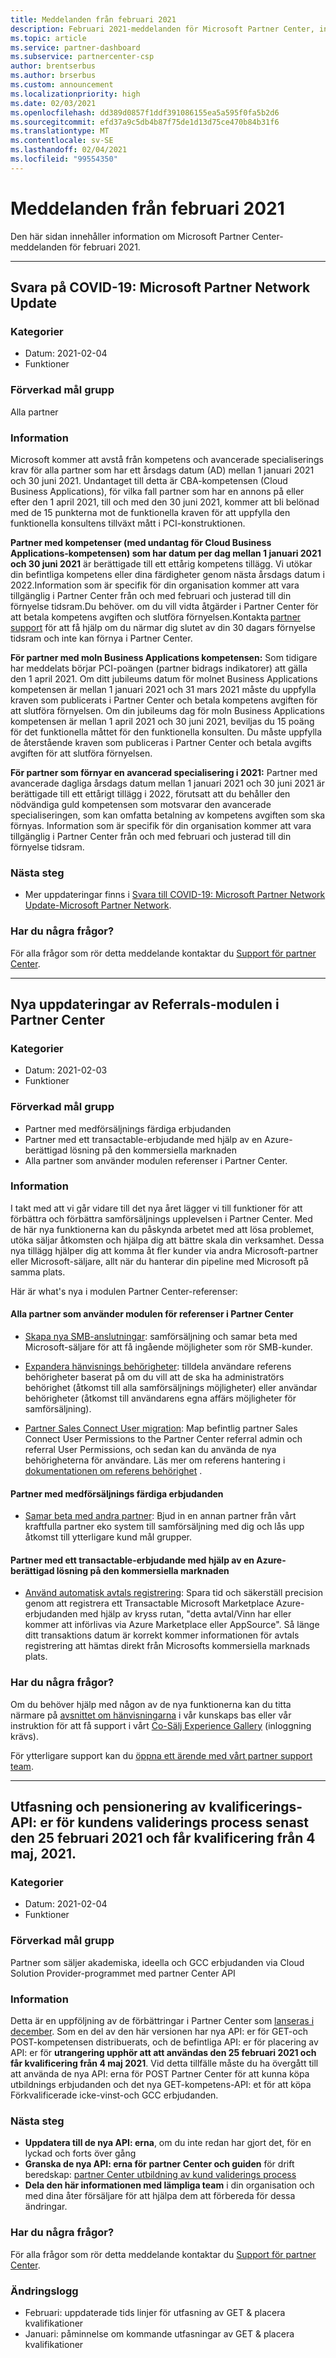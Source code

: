 ```yaml
---
title: Meddelanden från februari 2021
description: Februari 2021-meddelanden för Microsoft Partner Center, inklusive nya funktioner, kampanjer, erbjudanden, marknader eller ändringar av befintliga erbjudanden.
ms.topic: article
ms.service: partner-dashboard
ms.subservice: partnercenter-csp
author: brentserbus
ms.author: brserbus
ms.custom: announcement
ms.localizationpriority: high
ms.date: 02/03/2021
ms.openlocfilehash: dd389d0857f1ddf391086155ea5a595f0fa5b2d6
ms.sourcegitcommit: efd37a9c5db4b87f75de1d13d75ce470b84b31f6
ms.translationtype: MT
ms.contentlocale: sv-SE
ms.lasthandoff: 02/04/2021
ms.locfileid: "99554350"
---
```

# <a name="february-2021-announcements"></a>Meddelanden från februari 2021

Den här sidan innehåller information om Microsoft Partner Center-meddelanden för februari 2021.

_______________
## <a name="responding-to-covid-19-microsoft-partner-network-update"></a><a name="3"></a> Svara på COVID-19: Microsoft Partner Network Update

### <a name="categories"></a>Kategorier

- Datum: 2021-02-04
- Funktioner

### <a name="impacted-audience"></a>Förverkad mål grupp

Alla partner

### <a name="details"></a>Information

Microsoft kommer att avstå från kompetens och avancerade specialiserings krav för alla partner som har ett årsdags datum (AD) mellan 1 januari 2021 och 30 juni 2021. Undantaget till detta är CBA-kompetensen (Cloud Business Applications), för vilka fall partner som har en annons på eller efter den 1 april 2021, till och med den 30 juni 2021, kommer att bli belönad med de 15 punkterna mot de funktionella kraven för att uppfylla den funktionella konsultens tillväxt mått i PCI-konstruktionen.  

**Partner med kompetenser (med undantag för Cloud Business Applications-kompetensen) som har datum per dag mellan 1 januari 2021 och 30 juni 2021** är berättigade till ett ettårig kompetens tillägg. Vi utökar din befintliga kompetens eller dina färdigheter genom nästa årsdags datum i 2022.Information som är specifik för din organisation kommer att vara tillgänglig i Partner Center från och med februari och justerad till din förnyelse tidsram.Du behöver. om du vill vidta åtgärder i Partner Center för att betala kompetens avgiften och slutföra förnyelsen.Kontakta [partner support](https://partner.microsoft.com/support) för att få hjälp om du närmar dig slutet av din 30 dagars förnyelse tidsram och inte kan förnya i Partner Center.  

**För partner med moln Business Applications kompetensen:** Som tidigare har meddelats börjar PCI-poängen (partner bidrags indikatorer) att gälla den 1 april 2021. Om ditt jubileums datum för molnet Business Applications kompetensen är mellan 1 januari 2021 och 31 mars 2021 måste du uppfylla kraven som publicerats i Partner Center och betala kompetens avgiften för att slutföra förnyelsen. Om din jubileums dag för moln Business Applications kompetensen är mellan 1 april 2021 och 30 juni 2021, beviljas du 15 poäng för det funktionella måttet för den funktionella konsulten. Du måste uppfylla de återstående kraven som publiceras i Partner Center och betala avgifts avgiften för att slutföra förnyelsen.  

**För partner som förnyar en avancerad specialisering i 2021:** Partner med avancerade dagliga årsdags datum mellan 1 januari 2021 och 30 juni 2021 är berättigade till ett ettårigt tillägg i 2022, förutsatt att du behåller den nödvändiga guld kompetensen som motsvarar den avancerade specialiseringen, som kan omfatta betalning av kompetens avgiften som ska förnyas. Information som är specifik för din organisation kommer att vara tillgänglig i Partner Center från och med februari och justerad till din förnyelse tidsram.  

### <a name="next-steps"></a>Nästa steg

- Mer uppdateringar finns i [Svara till COVID-19: Microsoft Partner Network Update-Microsoft Partner Network](https://blogs.partner.microsoft.com/mpn/responding-to-covid-19-microsoft-partner-network/).

### <a name="questions"></a>Har du några frågor?

För alla frågor som rör detta meddelande kontaktar du [Support för partner Center](https://partner.microsoft.com/dashboard/support/referrals/servicerequests?category=referrals).

________________
## <a name="new-updates-to-the-referrals-module-in-partner-center"></a><a name="2"></a> Nya uppdateringar av Referrals-modulen i Partner Center

### <a name="categories"></a>Kategorier

- Datum: 2021-02-03
- Funktioner
 
### <a name="impacted-audience"></a>Förverkad mål grupp

- Partner med medförsäljnings färdiga erbjudanden
- Partner med ett transactable-erbjudande med hjälp av en Azure-berättigad lösning på den kommersiella marknaden
- Alla partner som använder modulen referenser i Partner Center.

### <a name="details"></a>Information

I takt med att vi går vidare till det nya året lägger vi till funktioner för att förbättra och förbättra samförsäljnings upplevelsen i Partner Center. Med de här nya funktionerna kan du påskynda arbetet med att lösa problemet, utöka säljar åtkomsten och hjälpa dig att bättre skala din verksamhet. Dessa nya tillägg hjälper dig att komma åt fler kunder via andra Microsoft-partner eller Microsoft-säljare, allt när du hanterar din pipeline med Microsoft på samma plats.  

Här är what's nya i modulen Partner Center-referenser:

#### <a name="all-partners-using-the-referrals-module-in-partner-center"></a>Alla partner som använder modulen för referenser i Partner Center  

- [Skapa nya SMB-anslutningar](https://docs.microsoft.com/partner-center/connect-with-your-customers): samförsäljning och samar beta med Microsoft-säljare för att få ingående möjligheter som rör SMB-kunder.

- [Expandera hänvisnings behörigheter](https://docs.microsoft.com/partner-center/permissions-overview#manage-referrals): tilldela användare referens behörigheter baserat på om du vill att de ska ha administratörs behörighet (åtkomst till alla samförsäljnings möjligheter) eller användar behörigheter (åtkomst till användarens egna affärs möjligheter för samförsäljning).

- [Partner Sales Connect User migration](https://docs.microsoft.com/partner-center/psc-to-pc#user-migration): Map befintlig partner Sales Connect User Permissions to the Partner Center referral admin och referral User Permissions, och sedan kan du använda de nya behörigheterna för användare. Läs mer om referens hantering i [dokumentationen om referens behörighet](https://docs.microsoft.com/partner-center/permissions-overview#manage-referrals) .  

#### <a name="partners-with-co-sell-ready-offers"></a>Partner med medförsäljnings färdiga erbjudanden

- [Samar beta med andra partner](https://docs.microsoft.com/partner-center/manage-co-sell-opportunities): Bjud in en annan partner från vårt kraftfulla partner eko system till samförsäljning med dig och lås upp åtkomst till ytterligare kund mål grupper.  

#### <a name="partners-with-a-transactable-offer-using-an-azure-incentive-eligible-solution-in-the-commercial-marketplace"></a>Partner med ett transactable-erbjudande med hjälp av en Azure-berättigad lösning på den kommersiella marknaden

- [Använd automatisk avtals registrering](https://docs.microsoft.com/partner-center/register-deals): Spara tid och säkerställ precision genom att registrera ett Transactable Microsoft Marketplace Azure-erbjudanden med hjälp av kryss rutan, "detta avtal/Vinn har eller kommer att införlivas via Azure Marketplace eller AppSource". Så länge ditt transaktions datum är korrekt kommer informationen för avtals registrering att hämtas direkt från Microsofts kommersiella marknads plats.

### <a name="questions"></a>Har du några frågor?

Om du behöver hjälp med någon av de nya funktionerna kan du titta närmare på [avsnittet om hänvisningarna](https://docs.microsoft.com/partner-center/referrals) i vår kunskaps bas eller vår instruktion för att få support i vårt [Co-Sälj Experience Gallery](https://aka.ms/CoSellExperience) (inloggning krävs).

För ytterligare support kan du [öppna ett ärende med vårt partner support team](https://partner.microsoft.com/support/?stage=1).

________________
## <a name="deprecation-and-retirement-of-put-qualification-apis-for-the-education-customer-validation-process-by-february-25th-2021-and-get-qualification-by-may-4th-2021"></a><a name="1"></a> Utfasning och pensionering av kvalificerings-API: er för kundens validerings process senast den 25 februari 2021 och får kvalificering från 4 maj, 2021.

### <a name="categories"></a>Kategorier

- Datum: 2021-02-04
- Funktioner

### <a name="impacted-audience"></a>Förverkad mål grupp

Partner som säljer akademiska, ideella och GCC erbjudanden via Cloud Solution Provider-programmet med partner Center API

### <a name="details"></a>Information

Detta är en uppföljning av de förbättringar i Partner Center som [lanseras i december](https://docs.microsoft.com/partner-center/announcements/2020-december#1). Som en del av den här versionen har nya API: er för GET-och POST-kompetensen distribuerats, och de befintliga API: er för placering av API: er för **utrangering upphör att att användas den 25 februari 2021 och får kvalificering från 4 maj 2021**. Vid detta tillfälle måste du ha övergått till att använda de nya API: erna för POST Partner Center för att kunna köpa utbildnings erbjudanden och det nya GET-kompetens-API: et för att köpa Förkvalificerade icke-vinst-och GCC erbjudanden.

### <a name="next-steps"></a>Nästa steg

- **Uppdatera till de nya API: erna**, om du inte redan har gjort det, för en lyckad och forts över gång
- **Granska de nya API: erna för partner Center och guiden** för drift beredskap: [partner Center utbildning av kund validerings process](https://partner.microsoft.com/resources/collection/partner-center-edu-validation-enhancements#/)
- **Dela den här informationen med lämpliga team** i din organisation och med dina åter försäljare för att hjälpa dem att förbereda för dessa ändringar.

### <a name="questions"></a>Har du några frågor?

För alla frågor som rör detta meddelande kontaktar du [Support för partner Center](https://partner.microsoft.com/dashboard/support/referrals/servicerequests?category=referrals).

### <a name="change-log"></a>Ändringslogg

- Februari: uppdaterade tids linjer för utfasning av GET & placera kvalifikationer
- Januari: påminnelse om kommande utfasningar av GET & placera kvalifikationer
